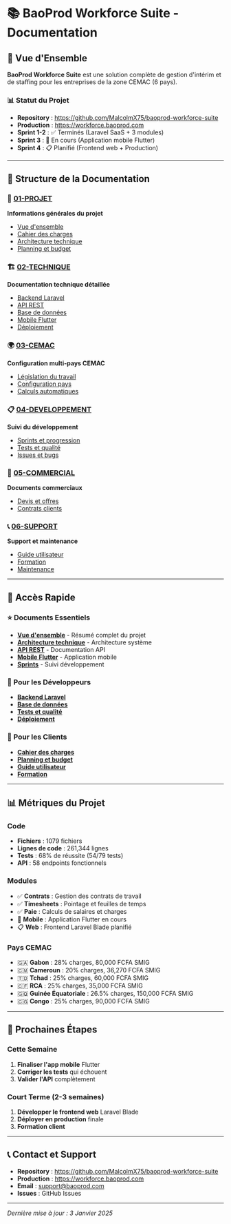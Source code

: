 # 📚 BaoProd Workforce Suite - Documentation

## 🎯 Vue d'Ensemble

**BaoProd Workforce Suite** est une solution complète de gestion d'intérim et de staffing pour les entreprises de la zone CEMAC (6 pays).

### 📊 Statut du Projet
- **Repository** : https://github.com/MalcolmX75/baoprod-workforce-suite
- **Production** : https://workforce.baoprod.com
- **Sprint 1-2** : ✅ Terminés (Laravel SaaS + 3 modules)
- **Sprint 3** : 🚧 En cours (Application mobile Flutter)
- **Sprint 4** : 📋 Planifié (Frontend web + Production)

---

## 📁 Structure de la Documentation

### 🚀 [01-PROJET](01-PROJET/)
**Informations générales du projet**
- [Vue d'ensemble](01-PROJET/00-VUE-ENSEMBLE.md)
- [Cahier des charges](01-PROJET/01-CAHIER-DES-CHARGES.md)
- [Architecture technique](01-PROJET/02-ARCHITECTURE.md)
- [Planning et budget](01-PROJET/03-PLANNING-BUDGET.md)

### 🏗️ [02-TECHNIQUE](02-TECHNIQUE/)
**Documentation technique détaillée**
- [Backend Laravel](02-TECHNIQUE/01-BACKEND-LARAVEL.md)
- [API REST](02-TECHNIQUE/02-API-REST.md)
- [Base de données](02-TECHNIQUE/03-BASE-DONNEES.md)
- [Mobile Flutter](02-TECHNIQUE/04-MOBILE-FLUTTER.md)
- [Déploiement](02-TECHNIQUE/05-DEPLOIEMENT.md)

### 🌍 [03-CEMAC](03-CEMAC/)
**Configuration multi-pays CEMAC**
- [Législation du travail](03-CEMAC/01-LEGISLATION.md)
- [Configuration pays](03-CEMAC/02-CONFIGURATION-PAYS.md)
- [Calculs automatiques](03-CEMAC/03-CALCULS-AUTOMATIQUES.md)

### 📋 [04-DEVELOPPEMENT](04-DEVELOPPEMENT/)
**Suivi du développement**
- [Sprints et progression](04-DEVELOPPEMENT/01-SPRINTS.md)
- [Tests et qualité](04-DEVELOPPEMENT/02-TESTS-QUALITE.md)
- [Issues et bugs](04-DEVELOPPEMENT/03-ISSUES-BUGS.md)

### 💼 [05-COMMERCIAL](05-COMMERCIAL/)
**Documents commerciaux**
- [Devis et offres](05-COMMERCIAL/01-DEVIS-OFFRES.md)
- [Contrats clients](05-COMMERCIAL/02-CONTRATS.md)

### 📞 [06-SUPPORT](06-SUPPORT/)
**Support et maintenance**
- [Guide utilisateur](06-SUPPORT/01-GUIDE-UTILISATEUR.md)
- [Formation](06-SUPPORT/02-FORMATION.md)
- [Maintenance](06-SUPPORT/03-MAINTENANCE.md)

---

## 🚀 Accès Rapide

### ⭐ Documents Essentiels
- **[Vue d'ensemble](01-PROJET/00-VUE-ENSEMBLE.md)** - Résumé complet du projet
- **[Architecture technique](01-PROJET/02-ARCHITECTURE.md)** - Architecture système
- **[API REST](02-TECHNIQUE/02-API-REST.md)** - Documentation API
- **[Mobile Flutter](02-TECHNIQUE/04-MOBILE-FLUTTER.md)** - Application mobile
- **[Sprints](04-DEVELOPPEMENT/01-SPRINTS.md)** - Suivi développement

### 🔧 Pour les Développeurs
- **[Backend Laravel](02-TECHNIQUE/01-BACKEND-LARAVEL.md)**
- **[Base de données](02-TECHNIQUE/03-BASE-DONNEES.md)**
- **[Tests et qualité](04-DEVELOPPEMENT/02-TESTS-QUALITE.md)**
- **[Déploiement](02-TECHNIQUE/05-DEPLOIEMENT.md)**

### 💼 Pour les Clients
- **[Cahier des charges](01-PROJET/01-CAHIER-DES-CHARGES.md)**
- **[Planning et budget](01-PROJET/03-PLANNING-BUDGET.md)**
- **[Guide utilisateur](06-SUPPORT/01-GUIDE-UTILISATEUR.md)**
- **[Formation](06-SUPPORT/02-FORMATION.md)**

---

## 📊 Métriques du Projet

### Code
- **Fichiers** : 1079 fichiers
- **Lignes de code** : 261,344 lignes
- **Tests** : 68% de réussite (54/79 tests)
- **API** : 58 endpoints fonctionnels

### Modules
- ✅ **Contrats** : Gestion des contrats de travail
- ✅ **Timesheets** : Pointage et feuilles de temps
- ✅ **Paie** : Calculs de salaires et charges
- 🚧 **Mobile** : Application Flutter en cours
- 📋 **Web** : Frontend Laravel Blade planifié

### Pays CEMAC
- 🇬🇦 **Gabon** : 28% charges, 80,000 FCFA SMIG
- 🇨🇲 **Cameroun** : 20% charges, 36,270 FCFA SMIG
- 🇹🇩 **Tchad** : 25% charges, 60,000 FCFA SMIG
- 🇨🇫 **RCA** : 25% charges, 35,000 FCFA SMIG
- 🇬🇶 **Guinée Équatoriale** : 26.5% charges, 150,000 FCFA SMIG
- 🇨🇬 **Congo** : 25% charges, 90,000 FCFA SMIG

---

## 🎯 Prochaines Étapes

### Cette Semaine
1. **Finaliser l'app mobile** Flutter
2. **Corriger les tests** qui échouent
3. **Valider l'API** complètement

### Court Terme (2-3 semaines)
1. **Développer le frontend web** Laravel Blade
2. **Déployer en production** finale
3. **Formation client**

---

## 📞 Contact et Support

- **Repository** : https://github.com/MalcolmX75/baoprod-workforce-suite
- **Production** : https://workforce.baoprod.com
- **Email** : support@baoprod.com
- **Issues** : GitHub Issues

---

*Dernière mise à jour : 3 Janvier 2025*